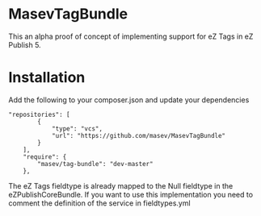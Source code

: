 MasevTagBundle
==============

This an alpha proof of concept of implementing support for eZ Tags in eZ Publish 5.

Installation
============

Add the following to your composer.json and update your dependencies

```jinja
"repositories": [
        {
            "type": "vcs",
            "url": "https://github.com/masev/MasevTagBundle"
        }
    ],
    "require": {
        "masev/tag-bundle": "dev-master"
    },
```

The eZ Tags fieldtype is already mapped to the Null fieldtype in the eZPublishCoreBundle.
If you want to use this implementation you need to comment the definition of the service in fieldtypes.yml